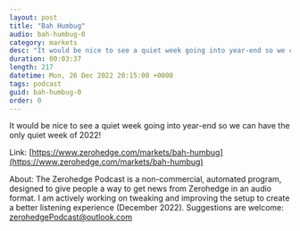 ```yaml
---
layout: post
title: "Bah Humbug"
audio: bah-humbug-0
category: markets
desc: "It would be nice to see a quiet week going into year-end so we can have the only quiet week of 2022!"
duration: 00:03:37
length: 217
datetime: Mon, 26 Dec 2022 20:15:00 +0000
tags: podcast
guid: bah-humbug-0
order: 0
---
```

It would be nice to see a quiet week going into year-end so we can have the only quiet week of 2022!

Link: [https://www.zerohedge.com/markets/bah-humbug](https://www.zerohedge.com/markets/bah-humbug)

About: The Zerohedge Podcast is a non-commercial, automated program, designed to give people a way to get news from Zerohedge in an audio format.  I am actively working on tweaking and improving the setup to create a better listening experience (December 2022).  Suggestions are welcome: [zerohedgePodcast@outlook.com](mailto:zerohedgePodcast@outlook.com)